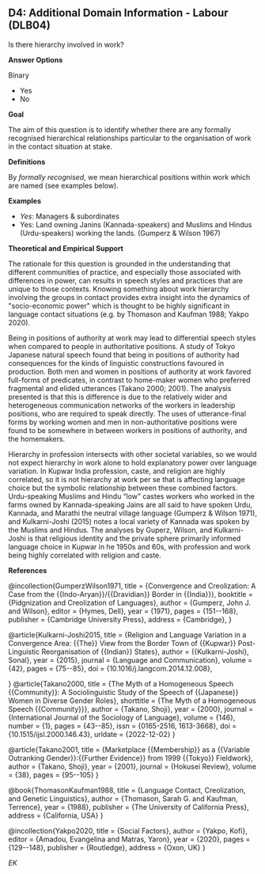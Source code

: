 ## D4: Additional Domain Information - Labour (DLB04)
Is there hierarchy involved in work?

**Answer Options** 

Binary 
- Yes
- No 

**Goal**

The aim of this question is to identify whether there are any formally recognised hierarchical relationships particular to the organisation of work in the contact situation at stake.

**Definitions**

By _formally recognised_, we mean hierarchical positions within work which are named (see examples below).

**Examples**

- _Yes_: Managers & subordinates
- Yes: Land owning Janins (Kannada-speakers) and Muslims and Hindus (Urdu-speakers) working the lands. (Gumperz & Wilson 1967)

**Theoretical and Empirical Support**

The rationale for this question is grounded in the understanding that different communities of practice, and especially those associated with differences in power, can results in speech styles and practices that are unique to those contexts.  Knowing something about work hierarchy involving the groups in contact provides extra insight into the dynamics of "socio-economic power" which is thought to be highly significant in language contact situations (e.g. by Thomason and Kaufman 1988; Yakpo 2020). 

Being in positions of authority at work may lead to differential speech styles when compared to people in authoritative positions. A study of Tokyo Japanese natural speech found that being in positions of authority had consequences for the kinds of linguistic constructions favoured in production. Both men and women in positions of authority at work favored full-forms of predicates, in contrast to home-maker women who preferred fragmental and elided utterances (Takano 2000; 2001). The analysis presented is that this is difference is due to the relatively wider and heterogeneous communication networks of the workers in leadership positions, who are required to speak directly. The uses of utterance-final forms by working women and men in non-authoritative positions were found to be somewhere in between workers in positions of authority, and the homemakers.

Hierarchy in profession intersects with other societal variables, so we would not expect hierarchy in work alone to hold explanatory power over language variation. In Kupwar India profession, caste, and religion are highly correlated, so it is not hierarchy at work per se that is affecting language choice but the symbolic relationship between these combined factors. Urdu-speaking Muslims and Hindu “low” castes workers who worked in the farms owned by Kannada-speaking Jains are all said to have spoken Urdu, Kannada, and Marathi the neutral village language (Gumperz & Wilson 1971), and Kulkarni-Joshi (2015) notes a local variety of Kannada was spoken by the Muslims and Hindus. The analyses by Guperz, Wilson, and Kulkarni-Joshi is that religious identity and the private sphere primarily informed language choice in Kupwar in he 1950s and 60s, with profession and work being highly correlated with religion and caste.

**References**

@incollection{GumperzWilson1971,
  title = {Convergence and Creolization: A Case from the {{Indo-Aryan}}/{{Dravidian}} Border in {{India}}},
  booktitle = {Pidgnization and Creolization of Languages},
  author = {Gumperz, John J. and Wilson},
  editor = {Hymes, Dell},
  year = {1971},
  pages = {151--168},
  publisher = {Cambridge University Press},
  address = {Cambridge},
}

@article{Kulkarni-Joshi2015,
  title = {Religion and Language Variation in a Convergence Area: {{The}} View from the Border Town of {{Kupwar}} Post-Linguistic Reorganisation of {{Indian}} States},
  author = {{Kulkarni-Joshi}, Sonal},
  year = {2015},
  journal = {Language and Communication},
  volume = {42},
  pages = {75--85},
  doi = {10.1016/j.langcom.2014.12.008},
 
}
@article{Takano2000,
  title = {The Myth of a Homogeneous Speech {{Community}}: A Sociolinguistic Study of the Speech of {{Japanese}} Women in Diverse Gender Roles},
  shorttitle = {The Myth of a Homogeneous Speech {{Community}}},
  author = {Takano, Shoji},
  year = {2000},
  journal = {International Journal of the Sociology of Language},
  volume = {146},
  number = {1},
  pages = {43--85},
  issn = {0165-2516, 1613-3668},
  doi = {10.1515/ijsl.2000.146.43},
  urldate = {2022-12-02}
}

@article{Takano2001,
  title = {Marketplace {{Membership}} as a {{Variable Outranking Gender}}:{{Further Evidence}} from 1999 {{Tokyo}} Fieldwork},
  author = {Takano, Shoji},
  year = {2001},
  journal = {Hokusei Review},
  volume = {38},
  pages = {95--105}
}

@book{ThomasonKaufman1988,
  title = {Language Contact, Creolization, and Genetic Linguistics},
  author = {Thomason, Sarah G. and Kaufman, Terrence},
  year = {1988},
  publisher = {The University of California Press},
  address = {California, USA}
}

@incollection{Yakpo2020,
  title = {Social Factors},
  author = {Yakpo, Kofi},
  editor = {Amadou, Evangelina and Matras, Yaron},
  year = {2020},
  pages = {129--148},
  publisher = {Routledge},
  address = {Oxon, UK}
}

*EK*
